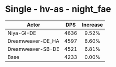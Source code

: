 # Single - hv-as - night_fae
| Actor | DPS | Increase |
|---|:---:|:---:|
|Niya-GI-DE|4636|9.52%|
|Dreamweaver-DE_HA|4597|8.60%|
|Dreamweaver-SB-DE|4521|6.81%|
|Base|4233|0.00%|
